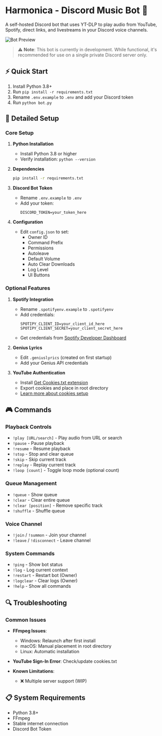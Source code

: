 # Harmonica - Discord Music Bot 🎵

A self-hosted Discord bot that uses YT-DLP to play audio from YouTube, Spotify, direct links, and livestreams in your Discord voice channels.

![Bot Preview](https://github.com/user-attachments/assets/1ee417c8-db7c-458c-987d-95dcd909ee47)

> ⚠️ **Note**: This bot is currently in development. While functional, it's recommended for use on a single private Discord server only.

## ⚡ Quick Start

1. Install Python 3.8+
2. Run `pip install -r requirements.txt`
3. Rename `.env.example` to `.env` and add your Discord token
4. Run `python bot.py`

## 🔧 Detailed Setup

### Core Setup
1. **Python Installation**
   - Install Python 3.8 or higher
   - Verify installation: `python --version`

2. **Dependencies**
   ```bash
   pip install -r requirements.txt
   ```

3. **Discord Bot Token**
   - Rename `.env.example` to `.env`
   - Add your token:
     ```
     DISCORD_TOKEN=your_token_here
     ```

4. **Configuration**
   - Edit `config.json` to set:
     - Owner ID
     - Command Prefix
     - Permissions
     - Autoleave
     - Default Volume
     - Auto Clear Downloads
     - Log Level
     - UI Buttons

### Optional Features

1. **Spotify Integration**
   - Rename `.spotifyenv.example` to `.spotifyenv`
   - Add credentials:
     ```
     SPOTIPY_CLIENT_ID=your_client_id_here
     SPOTIPY_CLIENT_SECRET=your_client_secret_here
     ```
   - Get credentials from [Spotify Developer Dashboard](https://developer.spotify.com/dashboard/applications)

2. **Genius Lyrics**
   - Edit `.geniuslyrics` (created on first startup)
   - Add your Genius API credentials

3. **YouTube Authentication**
   - Install [Get Cookies.txt extension](https://chromewebstore.google.com/detail/get-cookiestxt-locally/cclelndahbckbenkjhflpdbgdldlbecc)
   - Export cookies and place in root directory
   - [Learn more about cookies setup](https://github.com/yt-dlp/yt-dlp/wiki/FAQ#how-do-i-pass-cookies-to-yt-dlp)

## 🎮 Commands

### Playback Controls
- `!play [URL/search]` - Play audio from URL or search
- `!pause` - Pause playback
- `!resume` - Resume playback
- `!stop` - Stop and clear queue
- `!skip` - Skip current track
- `!replay` - Replay current track
- `!loop [count]` - Toggle loop mode (optional count)

### Queue Management
- `!queue` - Show queue
- `!clear` - Clear entire queue
- `!clear [position]` - Remove specific track
- `!shuffle` - Shuffle queue

### Voice Channel
- `!join` / `!summon` - Join your channel
- `!leave` / `!disconnect` - Leave channel

### System Commands
- `!ping` - Show bot status
- `!log` - Log current context
- `!restart` - Restart bot (Owner)
- `!logclear` - Clear logs (Owner)
- `!help` - Show all commands

## 🔍 Troubleshooting

### Common Issues
- **FFmpeg Issues**: 
  - Windows: Relaunch after first install
  - macOS: Manual placement in root directory
  - Linux: Automatic installation

- **YouTube Sign-In Error**: Check/update cookies.txt

- **Known Limitations**:
  - ❌ Multiple server support (WIP)

## 📋 System Requirements
- Python 3.8+
- FFmpeg
- Stable internet connection
- Discord Bot Token
